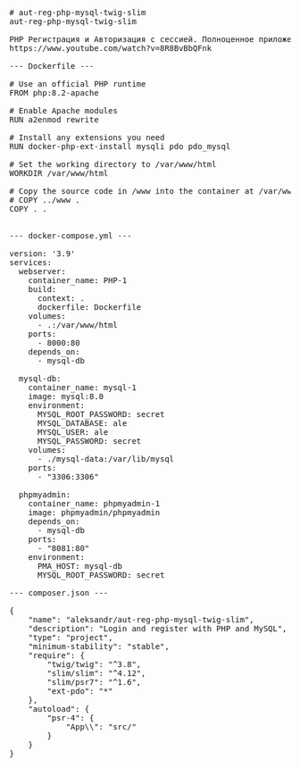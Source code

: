 <pre>

# aut-reg-php-mysql-twig-slim
aut-reg-php-mysql-twig-slim

PHP Регистрация и Авторизация с сессией. Полноценное приложение на PHP и MySQL, Twig, Slim
https://www.youtube.com/watch?v=8R8BvBbQFnk

--- Dockerfile ---

# Use an official PHP runtime
FROM php:8.2-apache

# Enable Apache modules
RUN a2enmod rewrite

# Install any extensions you need
RUN docker-php-ext-install mysqli pdo pdo_mysql

# Set the working directory to /var/www/html
WORKDIR /var/www/html

# Copy the source code in /www into the container at /var/www/html
# COPY ../www .
COPY . .


--- docker-compose.yml ---

version: '3.9'
services:
  webserver:
    container_name: PHP-1
    build: 
      context: .
      dockerfile: Dockerfile
    volumes:
      - .:/var/www/html
    ports:
      - 8000:80
    depends_on:
      - mysql-db

  mysql-db:
    container_name: mysql-1
    image: mysql:8.0
    environment:
      MYSQL_ROOT_PASSWORD: secret
      MYSQL_DATABASE: ale
      MYSQL_USER: ale
      MYSQL_PASSWORD: secret
    volumes:
      - ./mysql-data:/var/lib/mysql
    ports:
      - "3306:3306"

  phpmyadmin:
    container_name: phpmyadmin-1
    image: phpmyadmin/phpmyadmin
    depends_on:
      - mysql-db
    ports:
      - "8081:80"
    environment:
      PMA_HOST: mysql-db
      MYSQL_ROOT_PASSWORD: secret

--- composer.json ---

{
    "name": "aleksandr/aut-reg-php-mysql-twig-slim",
    "description": "Login and register with PHP and MySQL",
    "type": "project",
    "minimum-stability": "stable",
    "require": {
        "twig/twig": "^3.8",
        "slim/slim": "^4.12",
        "slim/psr7": "^1.6",
        "ext-pdo": "*"
    },
    "autoload": {
        "psr-4": {
            "App\\": "src/"
        }
    }
}
</pre>